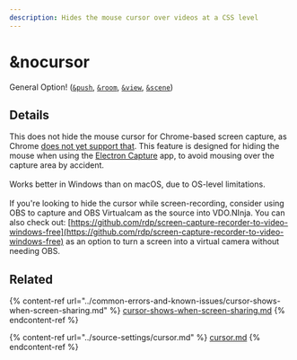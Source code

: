 ```yaml
---
description: Hides the mouse cursor over videos at a CSS level
---
```


# \&nocursor

General Option! ([`&push`](../source-settings/push.md), [`&room`](room.md), [`&view`](../advanced-settings/view-parameters/view.md), [`&scene`](../advanced-settings/view-parameters/scene.md))

## Details

This does not hide the mouse cursor for Chrome-based screen capture, as Chrome [does not yet support that](https://developer.mozilla.org/en-US/docs/Web/API/MediaTrackConstraints/cursor#browser\_compatibility). This feature is designed for hiding the mouse when using the [Electron Capture](https://github.com/steveseguin/electroncapture) app, to avoid mousing over the capture area by accident.\
\
Works better in Windows than on macOS, due to OS-level limitations.\
\
If you're looking to hide the cursor while screen-recording, consider using OBS to capture and OBS Virtualcam as the source into VDO.NInja. You can also check out: [https://github.com/rdp/screen-capture-recorder-to-video-windows-free](https://github.com/rdp/screen-capture-recorder-to-video-windows-free) as an option to turn a screen into a virtual camera without needing OBS.

## Related

{% content-ref url="../common-errors-and-known-issues/cursor-shows-when-screen-sharing.md" %}
[cursor-shows-when-screen-sharing.md](../common-errors-and-known-issues/cursor-shows-when-screen-sharing.md)
{% endcontent-ref %}

{% content-ref url="../source-settings/cursor.md" %}
[cursor.md](../source-settings/cursor.md)
{% endcontent-ref %}
